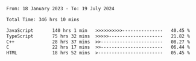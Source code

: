 <!-- ![GitHub metrics](https://metrics.lecoq.io/i-ice-bear) -->  

<!--START_SECTION:waka-->

```txt
From: 18 January 2023 - To: 19 July 2024

Total Time: 346 hrs 10 mins

JavaScript       140 hrs 1 min   >>>>>>>>>>---------------   40.45 %
TypeScript       75 hrs 32 mins  >>>>>--------------------   21.82 %
C++              28 hrs 37 mins  >>-----------------------   08.27 %
C                22 hrs 17 mins  >>-----------------------   06.44 %
HTML             18 hrs 52 mins  >------------------------   05.45 %
```

<!--END_SECTION:waka-->
###
